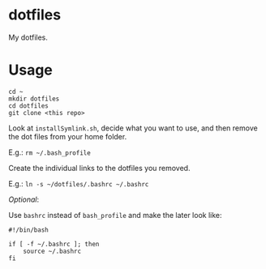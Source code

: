 # dotfiles
My dotfiles.

# Usage
```
cd ~
mkdir dotfiles
cd dotfiles
git clone <this repo>
```

Look at `installSymlink.sh`, decide what you want to use, and then remove the dot files from your home folder. 

E.g.: `rm ~/.bash_profile`

Create the individual links to the dotfiles you removed. 

E.g.: `ln -s ~/dotfiles/.bashrc ~/.bashrc`

*Optional*: 

Use `bashrc` instead of `bash_profile` and make the later look like: 

```
#!/bin/bash

if [ -f ~/.bashrc ]; then
    source ~/.bashrc
fi
```
